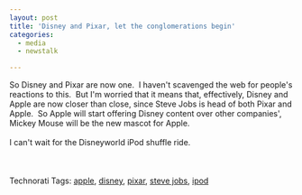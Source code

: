 ```yaml
---
layout: post
title: 'Disney and Pixar, let the conglomerations begin'
categories:
  - media
  - newstalk

---
```


So Disney and Pixar are now one.&nbsp; I haven't scavenged the web for people's reactions to this.&nbsp; But I'm worried that it means that, effectively, Disney and Apple are now closer than close, since Steve Jobs is head of both Pixar and Apple.&nbsp; So Apple will start offering Disney content over other companies', Mickey Mouse will be the new mascot for Apple.<br /><br />I can't wait for the Disneyworld iPod shuffle ride. <br /><br /><br /><br />Technorati Tags: <a href="http://technorati.com/tag/apple" rel="tag">apple</a>, <a href="http://technorati.com/tag/disney" rel="tag">disney</a>, <a href="http://technorati.com/tag/pixar" rel="tag">pixar</a>, <a href="http://technorati.com/tag/steve%20jobs" rel="tag">steve jobs</a>, <a href="http://technorati.com/tag/ipod" rel="tag">ipod</a>

